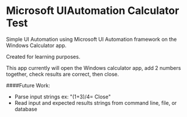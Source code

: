 Microsoft UIAutomation Calculator Test
==============

Simple UI Automation using Microsoft UI Automation framework on the Windows Calculator app.

Created for learning purposes.

This app currently will open the Windows calculator app, add 2 numbers together, check results are correct, then close.

####Future Work:
* Parse input strings ex: "(1+3)/4= Close"
* Read input and expected results strings from command line, file, or database
